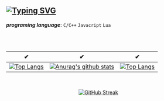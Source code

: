 [![Typing SVG](https://readme-typing-svg.herokuapp.com?center=true&vCenter=true&multiline=true&width=800&height=100&lines=I+am+lantu)](https://git.io/typing-svg)
-------------

___programing language___: `C/C++` `Javacript` `Lua` 

<br>

<br>

✔|✔|✔
--|--|--
[![Top Langs](https://github-readme-stats.vercel.app/api/top-langs/?username=itlantu)](https://github.com/anuraghazra/github-readme-stats)|[![Anurag's github stats](https://github-readme-stats.vercel.app/api?username=itlantu&show_icons=true&theme=radical)](https://github.com/anuraghazra/github-readme-stats)|[![Top Langs](https://github-readme-stats.vercel.app/api/top-langs/?username=itlantu&layout=compact)](https://github.com/anuraghazra/github-readme-stats)



<br>
<div align="center">
  
[![GitHub Streak](http://github-readme-streak-stats.herokuapp.com?user=itlantu&theme=dark&hide_border=true&locale=zh)](https://git.io/streak-stats)
  
</div>

